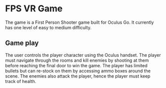 # FPS VR Game
The game is a First Person Shooter game built for Oculus Go. It currently has one level of easy to medium difficulty.

## Game play
The user controls the player character using the Oculus handset. The player must navigate through the rooms and kill enemies by shooting at them before reaching the final door to win the game. The player has limited bullets but can re-stock on them by accessing ammo boxes around the scene. The enemies also attack the player, hence the player must keep track of health.

